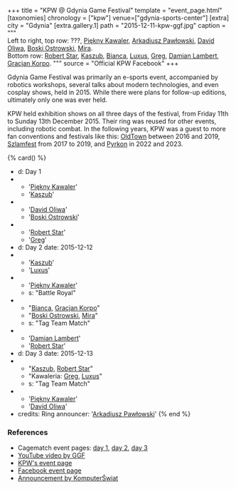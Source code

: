+++
title = "KPW @ Gdynia Game Festival"
template = "event_page.html"
[taxonomies]
chronology = ["kpw"]
venue=["gdynia-sports-center"]
[extra]
city = "Gdynia"
[extra.gallery.1]
path = "2015-12-11-kpw-ggf.jpg"
caption = """\
Left to right, top row: ???, [Piękny Kawaler](@/w/piekny-kawaler.md), [Arkadiusz Pawłowski](@/w/pan-pawlowski.md), [David Oliwa](@/w/david-oliwa.md), [Boski Ostrowski](@/w/ostrowski.md), [Mira](@/w/mira.md).
<br>
Bottom row: [Robert Star](@/w/robert-star.md), [Kaszub](@/w/kaszub.md), [Bianca](@/w/bianca.md), [Luxus](@/w/luxus.md), [Greg](@/w/greg.md), [Damian Lambert](@/w/damien-rothschild.md), [Gracjan Korpo](@/w/gracjan-korpo.md).
"""
source = "Official KPW Facebook"
+++

Gdynia Game Festival was primarily an e-sports event, accompanied by robotics workshops, several talks about modern technologies, and even cosplay shows, held in 2015. While there were plans for follow-up editions, ultimately only one was ever held.

KPW held exhibition shows on all three days of the festival, from Friday 11th to Sunday 13th December 2015. Their ring was reused for other events, including robotic combat.
In the following years, KPW was a guest to more fan conventions and festivals like this: [OldTown](@/e/kpw/2016-07-23-kpw-oldtown.md) between 2016 and 2019, [Szlamfest](@/e/kpw/2017-02-04-kpw-szlamfest.md) from 2017 to 2019, and [Pyrkon][pyrkon] in 2022 and 2023.

{% card() %}
- d: Day 1
- - '[Piękny Kawaler](@/w/piekny-kawaler.md)'
  - '[Kaszub](@/w/kaszub.md)'
- - '[David Oliwa](@/w/david-oliwa.md)'
  - '[Boski Ostrowski](@/w/ostrowski.md)'
- - '[Robert Star](@/w/robert-star.md)'
  - '[Greg](@/w/greg.md)'
- d: Day 2
  date: 2015-12-12
- - '[Kaszub](@/w/kaszub.md)'
  - '[Luxus](@/w/luxus.md)'
- - '[Piękny Kawaler](@/w/piekny-kawaler.md)'
  - s: "Battle Royal"
- - "[Bianca](@/w/bianca.md), [Gracjan Korpo](@/w/gracjan-korpo.md)"
  - "[Boski Ostrowski](@/w/ostrowski.md), [Mira](@/w/mira.md)"
  - s: "Tag Team Match"
- - '[Damian Lambert](@/w/damien-rothschild.md)'
  - '[Robert Star](@/w/robert-star.md)'
- d: Day 3
  date: 2015-12-13
- - "[Kaszub](@/w/kaszub.md), [Robert Star](@/w/robert-star.md)"
  - "Kawaleria: [Greg](@/w/greg.md), [Luxus](@/w/luxus.md)"
  - s: "Tag Team Match"
- - '[Piękny Kawaler](@/w/piekny-kawaler.md)'
  - '[David Oliwa](@/w/david-oliwa.md)'
- credits:
    Ring announcer: '[Arkadiusz Pawłowski](@/w/pan-pawlowski.md)'
{% end %}

### References

* Cagematch event pages: [day 1](https://www.cagematch.net/?id=1&nr=153080), [day 2](https://www.cagematch.net/?id=1&nr=153081), [day 3](https://www.cagematch.net/?id=1&nr=153082)
* [YouTube video by GGF](https://www.youtube.com/watch?v=BIpJf-dfvxI)
* [KPW's event page](https://kpwrestling.pl/events/kpw-gdynia-game-festival/)
* [Facebook event page](https://www.facebook.com/events/668141453330240/)
* [Announcement by KomputerŚwiat](https://www.komputerswiat.pl/aktualnosci/wydarzenia/zapraszamy-na-gdynia-game-festival/41bqekl)

[pyrkon]: https://pyrkon.pl/
